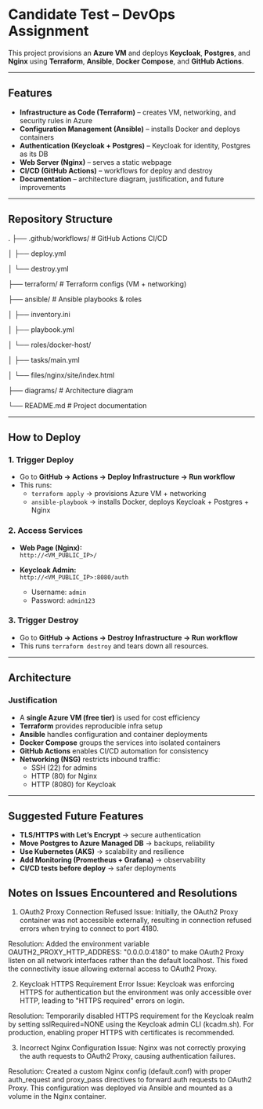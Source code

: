 # Candidate Test – DevOps Assignment

This project provisions an **Azure VM** and deploys **Keycloak**, **Postgres**, and **Nginx** using **Terraform**, **Ansible**, **Docker Compose**, and **GitHub Actions**.

---

## Features
- **Infrastructure as Code (Terraform)** – creates VM, networking, and security rules in Azure  
- **Configuration Management (Ansible)** – installs Docker and deploys containers  
- **Authentication (Keycloak + Postgres)** – Keycloak for identity, Postgres as its DB  
- **Web Server (Nginx)** – serves a static webpage  
- **CI/CD (GitHub Actions)** – workflows for deploy and destroy  
- **Documentation** – architecture diagram, justification, and future improvements  

---

## Repository Structure
.
├── .github/workflows/ # GitHub Actions CI/CD

│ ├── deploy.yml

│ └── destroy.yml

├── terraform/ # Terraform configs (VM + networking)

├── ansible/ # Ansible playbooks & roles

│ ├── inventory.ini

│ ├── playbook.yml

│ └── roles/docker-host/

│ ├── tasks/main.yml

│ └── files/nginx/site/index.html

├── diagrams/ # Architecture diagram

└── README.md # Project documentation


---

## How to Deploy

### 1. Trigger Deploy
- Go to **GitHub → Actions → Deploy Infrastructure → Run workflow**  
- This runs:
  - `terraform apply` → provisions Azure VM + networking  
  - `ansible-playbook` → installs Docker, deploys Keycloak + Postgres + Nginx  

### 2. Access Services
- **Web Page (Nginx):**  
  `http://<VM_PUBLIC_IP>/`  

- **Keycloak Admin:**  
  `http://<VM_PUBLIC_IP>:8080/auth`  
  - Username: `admin`  
  - Password: `admin123`  

### 3. Trigger Destroy
- Go to **GitHub → Actions → Destroy Infrastructure → Run workflow**  
- This runs `terraform destroy` and tears down all resources.  

---

## Architecture

### Justification
- A **single Azure VM (free tier)** is used for cost efficiency  
- **Terraform** provides reproducible infra setup  
- **Ansible** handles configuration and container deployments  
- **Docker Compose** groups the services into isolated containers  
- **GitHub Actions** enables CI/CD automation for consistency  
- **Networking (NSG)** restricts inbound traffic:  
  - SSH (22) for admins  
  - HTTP (80) for Nginx  
  - HTTP (8080) for Keycloak  

---

##  Suggested Future Features
- **TLS/HTTPS with Let’s Encrypt** → secure authentication  
- **Move Postgres to Azure Managed DB** → backups, reliability  
- **Use Kubernetes (AKS)** → scalability and resilience  
- **Add Monitoring (Prometheus + Grafana)** → observability  
- **CI/CD tests before deploy** → safer deployments  

## Notes on Issues Encountered and Resolutions
1. OAuth2 Proxy Connection Refused
Issue:
Initially, the OAuth2 Proxy container was not accessible externally, resulting in connection refused errors when trying to connect to port 4180.

Resolution:
Added the environment variable OAUTH2_PROXY_HTTP_ADDRESS: "0.0.0.0:4180" to make OAuth2 Proxy listen on all network interfaces rather than the default localhost. This fixed the connectivity issue allowing external access to OAuth2 Proxy.

2. Keycloak HTTPS Requirement Error
Issue:
Keycloak was enforcing HTTPS for authentication but the environment was only accessible over HTTP, leading to "HTTPS required" errors on login.

Resolution:
Temporarily disabled HTTPS requirement for the Keycloak realm by setting sslRequired=NONE using the Keycloak admin CLI (kcadm.sh). For production, enabling proper HTTPS with certificates is recommended.

3. Incorrect Nginx Configuration
Issue:
Nginx was not correctly proxying the auth requests to OAuth2 Proxy, causing authentication failures.

Resolution:
Created a custom Nginx config (default.conf) with proper auth_request and proxy_pass directives to forward auth requests to OAuth2 Proxy. This configuration was deployed via Ansible and mounted as a volume in the Nginx container.
